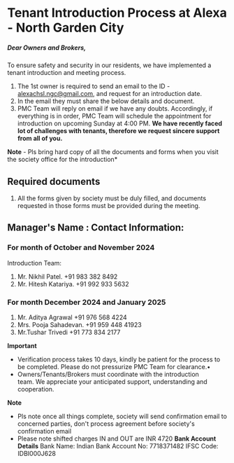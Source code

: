 # Tenant Introduction Process at Alexa - North Garden City

##### Dear Owners and Brokers, 
To ensure safety and security in our residents, we have implemented a tenant introduction and meeting process. 

1. The 1st owner is required to send an email to the ID - alexachsl.ngc@gmail.com, and request for an introduction date.
2. In the email they must share the below details and document.
3. PMC Team will reply on email if we have any doubts. Accordingly, if everything is in order, PMC Team will schedule the appointment for introduction on upcoming Sunday at 4:00 PM.
**We have recently faced lot of challenges with tenants, therefore we request sincere support from all of you.** 

**Note** - Pls bring hard copy of all the documents and forms when you visit the society office for the introduction* 

## Required documents
1. All the forms given by society must be duly filled, and documents requested in those forms must be provided during the meeting.

## Manager's Name : Contact Information: 
### For month of October and November 2024
Introduction Team:
  1. Mr. Nikhil Patel. +91 983 382 8492
  2. ⁠Mr. Hitesh Katariya. +91 992 933 5632
  
### For month December 2024 and January 2025 
1. Mr. Aditya Agrawal +91 976 568 4224
2. ⁠Mrs. Pooja Sahadevan. +91 959 448 41923
3. ⁠Mr.Tushar Trivedi +91 773 834 2177

**Important** 
- ⁠Verification process takes 10 days, kindly be patient for the process to be completed. Please do not pressurize PMC Team for clearance.•
- ⁠Owners/Tenants/Brokers must coordinate with the introduction team. We appreciate your anticipated support, understanding and cooperation.

**Note** 
- Pls note once all things complete, society will send confirmation email to concerned parties, don't process agreement before society's confirmation email
- Please note shifted charges IN and OUT are INR 4720
  **Bank Account Details**
  Bank Name: Indian Bank
  Account No: 7718371482
  IFSC Code: IDBI000J628


